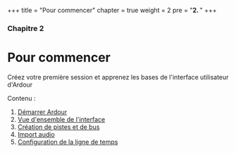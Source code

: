 +++
title = "Pour commencer"
chapter = true
weight = 2
pre = "<b>2. </b>"
+++

### Chapitre 2
# Pour commencer

Créez votre première session et apprenez les bases de l'interface utilisateur d'Ardour

Contenu :

1. [Démarrer Ardour](starting-ardour/)
2. [Vue d'ensemble de l'interface](overview-of-the-interface/)
3. [Création de pistes et de bus](creating-tracks-and-busses/)
4. [Import audio](importing-audio/)
5. [Configuration de la ligne de temps](setting-up-the-timeline/)
